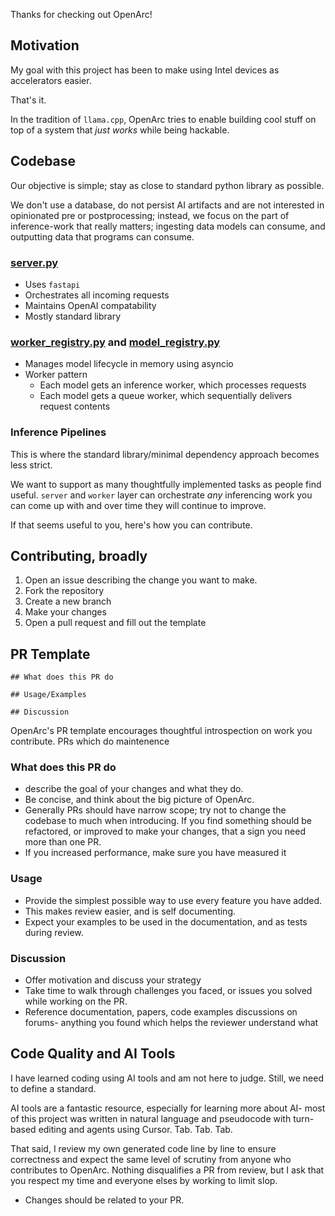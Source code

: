 Thanks for checking out OpenArc!

## Motivation

My goal with this project has been to make using Intel devices as accelerators easier. 

That's it. 

In the tradition of `llama.cpp`, OpenArc tries to enable building cool stuff on top of a system that *just works* while being hackable. 

## Codebase

Our objective is simple; stay as close to standard python library as possible. 

We don't use a database, do not persist AI artifacts and are not interested in opinionated pre or postprocessing; instead, we focus on the part of inference-work that really matters; ingesting data models can consume, and outputting data that programs can consume. 

### [server.py](src/server/server.py)

- Uses `fastapi`
- Orchestrates all incoming requests
- Maintains OpenAI compatability
- Mostly standard library

### [worker_registry.py](src/server/worker_registry.py) and [model_registry.py](src/server/model_registry.py)

- Manages model lifecycle in memory using asyncio
- Worker pattern
    - Each model gets an inference worker, which processes requests
    - Each model gets a queue worker, which sequentially delivers request contents

### Inference Pipelines

This is where the standard library/minimal dependency approach becomes less strict. 

We want to support as many thoughtfully implemented tasks as people find useful. `server` and `worker` layer can orchestrate *any* inferencing work you can come up with and over time they will continue to improve. 

If that seems useful to you, here's how you can contribute.


## Contributing, broadly

1. Open an issue describing the change you want to make.
2. Fork the repository
3. Create a new branch
4. Make your changes
5. Open a pull request and fill out the template

## PR Template

```
## What does this PR do

## Usage/Examples

## Discussion

```

OpenArc's PR template encourages thoughtful introspection on work you contribute. 
PRs which do maintenence 

### What does this PR do

- describe the goal of your changes and what they do.
- Be concise, and think about the big picture of OpenArc.
- Generally PRs should have narrow scope; try not to change the codebase to much when introducing. If you find something should be refactored, or improved to make your changes, that a sign you need more than one PR. 
- If you increased performance, make sure you have measured it

### Usage

- Provide the simplest possible way to use every feature you have added.
- This makes review easier, and is self documenting. 
- Expect your examples to be used in the documentation, and as tests during review.

### Discussion

- Offer motivation and discuss your strategy
- Take time to walk through challenges you faced, or issues you solved while working on the PR.
- Reference documentation, papers, code examples discussions on forums- anything you found which helps the reviewer understand what












## Code Quality and AI Tools

I have learned coding using AI tools and am not here to judge. Still, we need to define a standard.

AI tools are a fantastic resource, especially for learning more about AI- most of this project was written in natural language and pseudocode with turn-based editing and agents using Cursor. Tab. Tab. Tab. 

That said, I review my own generated code line by line to ensure correctness and expect the same level of scrutiny from anyone who contributes to OpenArc. Nothing disqualifies a PR from review, but I ask that you respect my time and everyone elses by working to limit slop. 






- Changes should be related to your PR. 